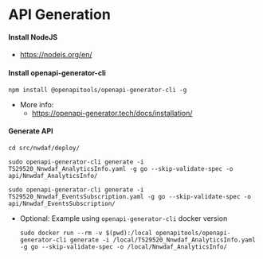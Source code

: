 # API Generation

#### Install NodeJS

* https://nodejs.org/en/

#### Install openapi-generator-cli  
`npm install @openapitools/openapi-generator-cli -g`
* More info:
  * https://openapi-generator.tech/docs/installation/
    
#### Generate API

`cd src/nwdaf/deploy/`

`sudo openapi-generator-cli generate -i TS29520_Nnwdaf_AnalyticsInfo.yaml -g go --skip-validate-spec -o api/Nnwdaf_AnalyticsInfo/`

`sudo openapi-generator-cli generate -i TS29520_Nnwdaf_EventsSubscription.yaml -g go --skip-validate-spec -o api/Nnwdaf_EventsSubscription/`

* Optional: Example using `openapi-generator-cli` docker version

  `sudo docker run --rm -v $(pwd):/local openapitools/openapi-generator-cli generate -i /local/TS29520_Nnwdaf_AnalyticsInfo.yaml -g go --skip-validate-spec -o /local/Nnwdaf_AnalyticsInfo/`

